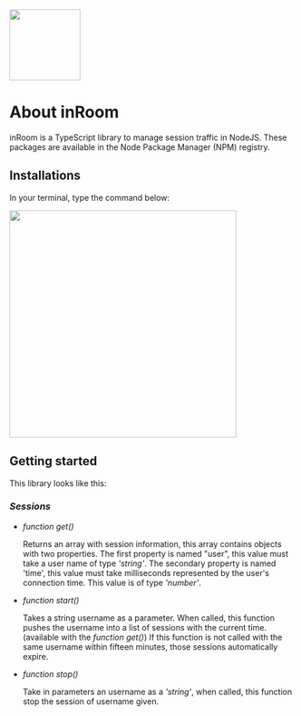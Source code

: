 <img src="https://thiercelin-loic.fr/inRoom/logo.png" width="125">

<h1>About inRoom</h1>

<p>inRoom is a TypeScript library to manage session traffic in NodeJS. These packages are available in the Node Package Manager (NPM) registry.</p>

<h2>Installations</h2>

<p>In your terminal, type the command below:</p>
<img src="https://thiercelin-loic.fr/inRoom/cmd.png" width='400'>

<h2>Getting started</h2>

<p>This library looks like this:</p>
<h3><i>Sessions</i></h3>
<ul>
<li>
<p><i>function get()</i></p>
<p>Returns an array with session information, this array contains objects with two properties.
The first property is named "user", this value must take a user name of type <i>'string'</i>.
The secondary property is named 'time', this value must take milliseconds represented by the user's connection time. This value is of type <i>'number'</i>.
</li>

<li>
<p><i>function start()</i></p>
<p>Takes a string username as a parameter.
When called, this function pushes the username into a list of sessions with the current time. (available with the <i>function get()</i>)
If this function is not called with the same username within fifteen minutes, those sessions automatically expire.
</p>
  
</li>

<li>
<p><i>function stop()</i></p>
<p>
Take in parameters an username as a <i>'string'</i>, when called, this function stop the session of username given. 
</p>
</li>

</ul>